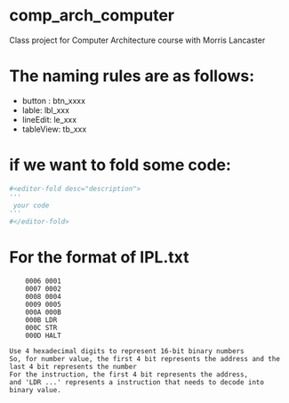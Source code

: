 # comp_arch_computer
Class project for Computer Architecture course with Morris Lancaster

# The naming rules are as follows:
- button : btn_xxxx
- lable: lbl_xxx
- lineEdit: le_xxx
- tableView: tb_xxx
# if we want to fold some code:
```python
#<editor-fold desc="description">
'''
 your code
'''
#</editor-fold>

```

# For the format of IPL.txt
```text
    0006 0001
    0007 0002
    0008 0004
    0009 0005
    000A 000B
    000B LDR
    000C STR
    000D HALT

Use 4 hexadecimal digits to represent 16-bit binary numbers
So, for number value, the first 4 bit represents the address and the last 4 bit represents the number
For the instruction, the first 4 bit represents the address, 
and 'LDR ...' represents a instruction that needs to decode into binary value.

```
